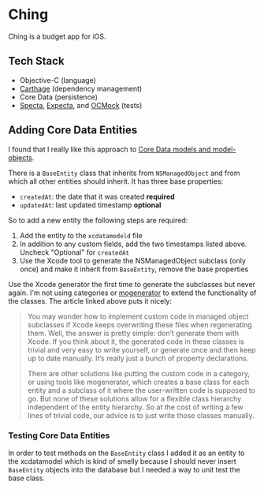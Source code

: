 Ching
=======

Ching is a budget app for iOS.

## Tech Stack
- Objective-C (language)
- [Carthage](https://github.com/Carthage/Carthage) (dependency management)
- Core Data (persistence)
- [Specta](https://github.com/specta/specta), [Expecta](https://github.com/specta/expecta), and [OCMock](http://ocmock.org/) (tests)

## Adding Core Data Entities

I found that I really like this approach to [Core Data models and model-objects](http://www.objc.io/issues/4-core-data/core-data-models-and-model-objects/).

There is a `BaseEntity` class that inherits from `NSManagedObject` and from which
all other entities should inherit. It has three base properties:

* `createdAt`: the date that it was created **required**
* `updatedAt`: last updated timestamp **optional**

So to add a new entity the following steps are required:

1. Add the entity to the `xcdatamodeld` file
2. In addition to any custom fields, add the two timestamps listed above. Uncheck "Optional" for `createdAt`
3. Use the Xcode tool to generate the NSManagedObject subclass (only once) and make it inherit from `BaseEntity`, remove the base properties

Use the Xcode generator the first time to generate the subclasses but never again.
I'm not using categories or [mogenerator](https://github.com/rentzsch/mogenerator)
to extend the functionality of the classes. The article linked above puts it nicely:

> You may wonder how to implement custom code in managed object subclasses if Xcode keeps overwriting these files when regenerating them. Well, the answer is pretty simple: don’t generate them with Xcode. If you think about it, the generated code in these classes is trivial and very easy to write yourself, or generate once and then keep up to date manually. It’s really just a bunch of property declarations.
>
> There are other solutions like putting the custom code in a category, or using tools like mogenerator, which creates a base class for each entity and a subclass of it where the user-written code is supposed to go. But none of these solutions allow for a flexible class hierarchy independent of the entity hierarchy. So at the cost of writing a few lines of trivial code, our advice is to just write those classes manually.

### Testing Core Data Entities

In order to test methods on the `BaseEntity` class I added it as an entity to the
xcdatamodel which is kind of smelly because I should never insert `BaseEntity`
objects into the database but I needed a way to unit test the base class.
